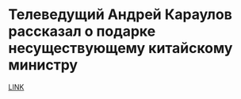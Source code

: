 # Телеведущий Андрей Караулов рассказал о подарке несуществующему китайскому министру



[LINK](https://varlamov.ru/3312791.html)